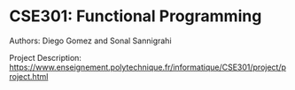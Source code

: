 # CSE301: Functional Programming

Authors: Diego Gomez and Sonal Sannigrahi

Project Description: https://www.enseignement.polytechnique.fr/informatique/CSE301/project/project.html

